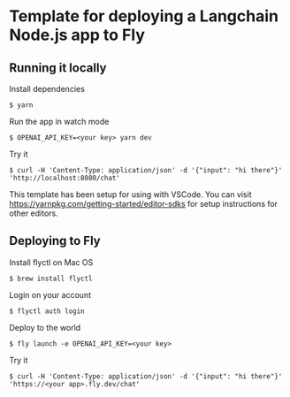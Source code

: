 # Template for deploying a Langchain Node.js app to Fly

## Running it locally

Install dependencies

`$ yarn`

Run the app in watch mode

`$ OPENAI_API_KEY=<your key> yarn dev`

Try it

`$ curl -H 'Content-Type: application/json' -d '{"input": "hi there"}' 'http://localhost:8080/chat'`

This template has been setup for using with VSCode. You can visit https://yarnpkg.com/getting-started/editor-sdks for setup instructions for other editors.

## Deploying to Fly

Install flyctl on Mac OS

`$ brew install flyctl`

Login on your account

`$ flyctl auth login`

Deploy to the world

`$ fly launch -e OPENAI_API_KEY=<your key>`

Try it

`$ curl -H 'Content-Type: application/json' -d '{"input": "hi there"}' 'https://<your app>.fly.dev/chat'`
